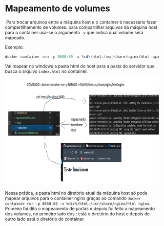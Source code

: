# Mapeamento de volumes



​    Para trocar arquivos entre a máquina host e o container é necessário fazer compartilhamento de volumes. para compartilhar arquivos da máquina host para o container usa-se o argumento ``-v`` que indica qual volume será mapeado.

Exemplo:

`````powershell
docker container run -p 8080:80 -v %cd%/html:/usr/share/nginx/html nginx

`````

Vai mapear no windows a pasta html do host para a pasta do servidor que busca o arquivo ``index.html`` no container.

<img src="./img1.png" height="350" width="1000" alt="au" />

Nessa prática, a pasta html no diretório atual da máquina host só pode mapear arquivos para o container nginx graças ao comando ``docker container run -p 8080:80 -v %dir%/html:/usr/share/nginx/html nginx``. Primeiro foi dito o mapeamento de portas e depois foi feito o mapeamento dos volumes, no primeiro lado dos : está o diretório do host e depois do outro lado está o diretório do container.

